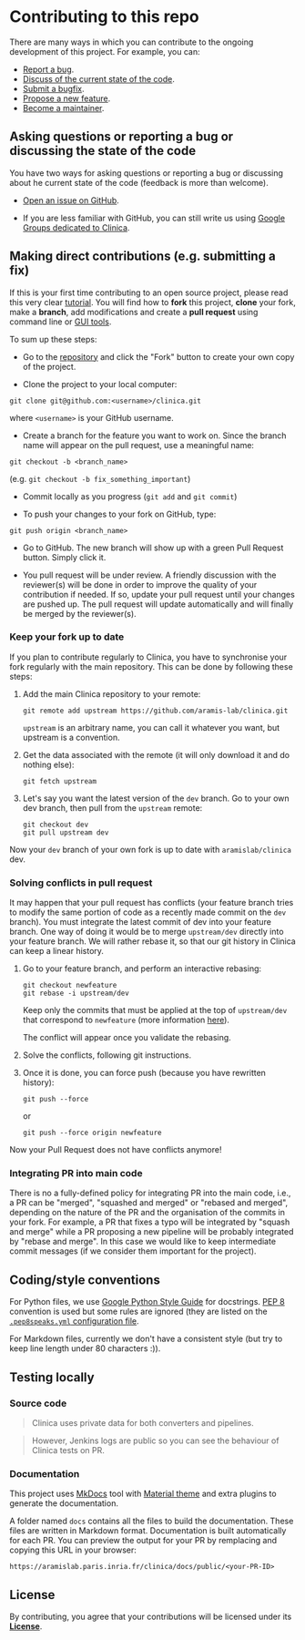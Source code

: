 # Contributing to this repo

There are many ways in which you can contribute to the ongoing development of
this project. For example, you can:

* [Report a bug](https://github.com/aramis-lab/clinica/issues/new?assignees=&labels=bug&template=bug_report.md&title=).
* [Discuss of the current state of the code](https://github.com/aramis-lab/clinica/issues/new?assignees=&labels=&template=discussion.md&title=).
* [Submit a bugfix](https://github.com/aramis-lab/clinica/compare).
* [Propose a new feature](https://github.com/aramis-lab/clinica/issues/new?assignees=&labels=enhancement&template=feature_request.md&title=).
* [Become a maintainer](mailto:clinica-user@googlegroups.com).


## Asking questions or reporting a bug or discussing the state of the code

You have two ways for asking questions or reporting a bug or discussing about
he current state of the code (feedback is more than welcome).

- [Open an issue on GitHub](https://github.com/aramis-lab/clinica/issues).

- If you are less familiar with GitHub, you can still write us using [Google
  Groups dedicated to Clinica](https://groups.google.com/g/clinica-user).


## Making direct contributions (e.g. submitting a fix)

If this is your first time contributing to an open source project, please read
this very clear
[tutorial](https://github.com/firstcontributions/first-contributions). You will
find how to **fork** this project, **clone** your fork, make a **branch**, add
modifications and create a **pull request** using command line or [GUI
tools](https://github.com/firstcontributions/first-contributions#tutorials-using-other-tools).

To sum up these steps:

- Go to the [repository](https://github.com/aramis-lab/clinica) and click the
  "Fork" button to create your own copy of the project.

- Clone the project to your local computer:

```{.sourceCode .bash}
git clone git@github.com:<username>/clinica.git
```
where `<username>` is your GitHub username.

- Create a branch for the feature you want to work on. Since the branch name
  will appear on the pull request, use a meaningful name:

```{.sourceCode .bash}
git checkout -b <branch_name>
```
(e.g. `git checkout -b fix_something_important`)

- Commit locally as you progress (`git add` and `git commit`)

- To push your changes to your fork on GitHub, type:

```{.sourceCode .bash}
git push origin <branch_name>
```

- Go to GitHub. The new branch will show up with a green Pull Request button.
  Simply click it.

- You pull request will be under review. A friendly discussion with the
  reviewer(s) will be done in order to improve the quality of your contribution
  if needed. If so, update your pull request until your changes are pushed up.
  The pull request will update automatically and will finally be merged by the
  reviewer(s).

### Keep your fork up to date

If you plan to contribute regularly to Clinica, you have to synchronise your
fork regularly with the main repository. This can be done by following these
steps:

1. Add the main Clinica repository to your remote:

   ```{.sourceCode .bash}
   git remote add upstream https://github.com/aramis-lab/clinica.git
   ```

   `upstream` is an arbitrary name, you can call it whatever you want, but
   upstream is a convention.

2. Get the data associated with the remote (it will only download it and do
   nothing else):

   ```{.sourceCode .bash}
   git fetch upstream
   ```

3. Let's say you want the latest version of the `dev` branch. Go to your own
   dev branch, then pull from the `upstream` remote:

   ```{.sourceCode .bash}
   git checkout dev
   git pull upstream dev
   ```
Now your `dev` branch of your own fork is up to date with `aramislab/clinica`
dev.

### Solving conflicts in pull request

It may happen that your pull request has conflicts (your feature branch tries
to modify the same portion of code as a recently made commit on the `dev`
branch). You must integrate the latest commit of dev into your feature branch.
One way of doing it would be to merge `upstream/dev` directly into your feature
branch. We will rather rebase it, so that our git history in Clinica can keep a
linear history.

1. Go to your feature branch, and perform an interactive rebasing:
   ```{.sourceCode .bash}
   git checkout newfeature
   git rebase -i upstream/dev
   ```

   Keep only the commits that must be applied at the top of `upstream/dev` that
   correspond to `newfeature` (more information
   [here](https://thoughtbot.com/blog/git-interactive-rebase-squash-amend-rewriting-history)).

   The conflict will appear once you validate the rebasing.

2. Solve the conflicts, following git instructions.

3. Once it is done, you can force push (because you have rewritten history):
   ```{.sourceCode .bash}
   git push --force
   ```

   or
   ```{.sourceCode .bash}
   git push --force origin newfeature
   ```

Now your Pull Request does not have conflicts anymore!

### Integrating PR into main code

There is no a fully-defined policy for integrating PR into the main code, i.e.,
a PR can be "merged", "squashed and merged" or "rebased and merged", depending
on the nature of the PR and the organisation of the commits in your fork. For
example, a PR that fixes a typo will be integrated by "squash and merge" while
a PR proposing a new pipeline will be probably integrated by "rebase and
merge". In this case we would like to keep intermediate commit messages (if we
consider them important for the project).

## Coding/style conventions

For Python files, we use [Google Python Style
Guide](https://google.github.io/styleguide/pyguide.html) for docstrings. [PEP
8](https://www.python.org/dev/peps/pep-0008/) convention is used but some rules
are ignored (they are listed on the [`.pep8speaks.yml` configuration
file](https://github.com/aramis-lab/clinica/blob/dev/.pep8speaks.yml).

For Markdown files, currently we don't have a consistent style (but try to keep
line length under 80 characters :)).

## Testing locally

### Source code
> Clinica uses private data for both converters and pipelines.

> However, Jenkins logs are public so you can see the behaviour of Clinica
> tests on PR.


### Documentation

This project uses [MkDocs](https://www.mkdocs.org/) tool with [Material
theme](https://squidfunk.github.io/mkdocs-material/) and extra plugins to
generate the documentation.

A folder named `docs` contains all the files to build the documentation. These
files are written in Markdown format.  Documentation is built automatically for
each PR. You can preview the output for your PR by remplacing and copying this
URL in your browser:

```
https://aramislab.paris.inria.fr/clinica/docs/public/<your-PR-ID>
```

## License

By contributing, you agree that your contributions will be licensed under its
[**License**](https://github.com/aramis-lab/clinica/blob/dev/LICENSE.txt).

